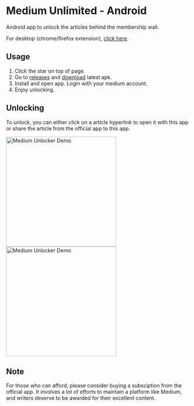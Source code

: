 # Medium Unlimited - Android

Android app to unlock the articles behind the membership wall.

For desktop (chrome/firefox extension), <a href="https://github.com/manojVivek/medium-unlimited">click here</a>.

## Usage

1. Click the star on top of page.
2. Go to <a href="https://github.com/firefinchdev/medium-unlimited-android/releases">releases</a> and <a href="https://github.com/firefinchdev/medium-unlimited-android/releases/latest/download/app-release.apk">download</a> latest apk.
3. Install and open app. Login with your medium account.
4. Enjoy unlocking.

## Unlocking
To unlock, you can either click on a article hyperlink to open it with this app or share the article from the official app to this app.
<p float="left">
	<img src="demo/demo.gif" width="300" alt="Medium Unlocker Demo"/>
	<img src="demo/demo2.gif" width="300" alt="Medium Unlocker Demo"/>
</p>

## Note
For those who can afford, please consider buying a subsciption from the official app. It involves a lot of efforts to maintain a platform like Medium, and writers deserve to be awarded for their excellent content.
